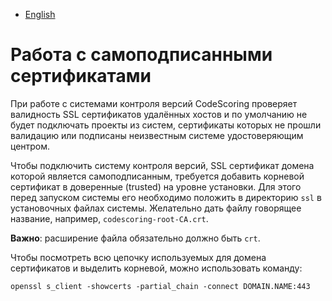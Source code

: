 - [English](../../on-premise/self-signed-ssl.en/)

# Работа с самоподписанными сертификатами

При работе с системами контроля версий CodeScoring проверяет валидность SSL сертификатов удалённых хостов и по умолчанию не будет подключать проекты из систем, сертификаты которых не прошли валидацию или подписаны неизвестным системе удостоверяющим центром.

Чтобы подключить систему контроля версий, SSL сертификат домена которой является самоподписанным, требуется добавить корневой сертификат в доверенные (trusted) на уровне установки. Для этого перед запуском системы его необходимо положить в директорию `ssl` в установочных файлах системы. Желательно дать файлу говорящее название, например, `codescoring-root-CA.crt`.

**Важно**: расширение файла обязательно должно быть `crt`.

Чтобы посмотреть всю цепочку используемых для домена сертификатов и выделить корневой, можно использовать команду:

```
openssl s_client -showcerts -partial_chain -connect DOMAIN.NAME:443
```
